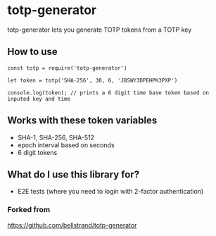 # totp-generator

totp-generator lets you generate TOTP tokens from a TOTP key

## How to use

```node
const totp = require('totp-generator')

let token = totp('SHA-256', 30, 6, 'JBSWY3DPEHPK3PXP')

console.log(token); // prints a 6 digit time base token based on inputed key and time
```

## Works with these token variables

- SHA-1, SHA-256, SHA-512
- epoch interval based on seconds
- 6 digit tokens

## What do I use this library for?

- E2E tests (where you need to login with 2-factor authentication)

### Forked from

https://github.com/bellstrand/totp-generator
